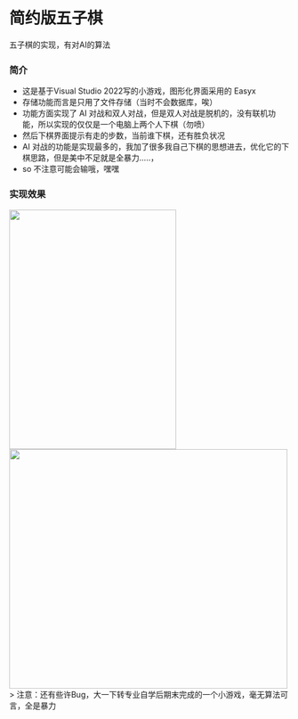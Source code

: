# 简约版五子棋

五子棋的实现，有对AI的算法

### 简介

- 这是基于Visual Studio 2022写的小游戏，图形化界面采用的 Easyx
- 存储功能而言是只用了文件存储（当时不会数据库，唉）
- 功能方面实现了 AI 对战和双人对战，但是双人对战是脱机的，没有联机功能，所以实现的仅仅是一个电脑上两个人下棋（勿喷）
- 然后下棋界面提示有走的步数，当前谁下棋，还有胜负状况
- AI 对战的功能是实现最多的，我加了很多我自己下棋的思想进去，优化它的下棋思路，但是美中不足就是全暴力.....，
- so 不注意可能会输哦，嘿嘿

### 实现效果
 <img src="https://bu.dusays.com/2024/07/18/66990c7bbca94.png" alt="" height="430px" width="300px">
 
  <img src="https://bu.dusays.com/2024/07/18/66990c3966f41.png" alt="" height="430px" width="500px">
> 注意：还有些许Bug，大一下转专业自学后期末完成的一个小游戏，毫无算法可言，全是暴力
